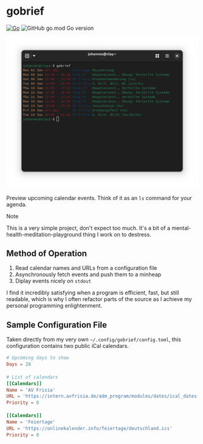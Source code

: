 # gobrief
[![Go](https://github.com/j0hax/gobrief/actions/workflows/go.yml/badge.svg)](https://github.com/j0hax/gobrief/actions/workflows/go.yml)
![GitHub go.mod Go version](https://img.shields.io/github/go-mod/go-version/j0hax/gobrief)

![Screenshot of the program](screenshot.png "gobrief")

Preview upcoming calendar events. Think of it as an `ls` command for your agenda.

> [!NOTE]
> This is a very simple project, don't expect too much. It's a bit of a mental-health-meditation-playground thing I work on to destress.

## Method of Operation
1. Read calendar names and URLs from a configuration file
2. Asynchronously fetch events and push them to a minheap
3. Diplay events nicely on `stdout`

I find it incredibly satisfying when a program is efficient, fast, but still readable, which is why I often refactor parts of the source as I achieve my personal programming enlightenment.

## Sample Configuration File

Taken directly from my very own `~/.config/gobrief/config.toml`, this configuration contains two public iCal calendars.

```toml
# Upcoming days to show
Days = 28

# List of calendars
[[Calendars]]
Name = 'AV Frisia'
URL = 'https://intern.avfrisia.de/adm_program/modules/dates/ical_dates.php'
Priority = 0

[[Calendars]]
Name = 'Feiertage'
URL = 'https://onlinekalender.info/feiertage/deutschland.ics'
Priority = 0
```